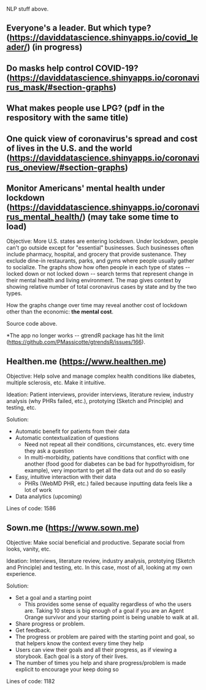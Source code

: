 NLP stuff above. 

## Everyone's a leader. But which type? (https://daviddatascience.shinyapps.io/covid_leader/) (in progress)

## Do masks help control COVID-19? (https://daviddatascience.shinyapps.io/coronavirus_mask/#section-graphs)

## What makes people use LPG? (pdf in the respository with the same title)

## One quick view of coronavirus's spread and cost of lives in the U.S. and the world (https://daviddatascience.shinyapps.io/coronavirus_oneview/#section-graphs)

## Monitor Americans' mental health under lockdown (https://daviddatascience.shinyapps.io/coronavirus_mental_health/) (may take some time to load)

Objective: More U.S. states are entering lockdown. Under lockdown, people can't go outside except for "essential" businesses. Such businesses often include pharmacy, hospital, and grocery that provide sustenance. They exclude dine-in restaurants, parks, and gyms where people usually gather to socialize. The graphs show how often people in each type of states -- locked down or not locked down -- search terms that represent change in their mental health and living environment. The map gives context by showing relative number of total coronavirus cases by state and by the two types. 

How the graphs change over time may reveal another cost of lockdown other than the economic: **the mental cost**. 

Source code above. 

*The app no longer works -- gtrendR package has hit the limit (https://github.com/PMassicotte/gtrendsR/issues/166). 

## Healthen.me (https://www.healthen.me)

Objective: Help solve and manage complex health conditions like diabetes, multiple sclerosis, etc. Make it intuitive. 

Ideation: Patient interviews, provider interviews, literature review, industry analysis (why PHRs failed, etc.), prototying (Sketch and Principle) and testing, etc. 

Solution: 
- Automatic benefit for patients from their data
- Automatic contextualization of questions
  - Need not repeat all their conditions, circumstances, etc. every time they ask a question
  - In multi-morbidity, patients have conditions that conflict with one another (food good for diabetes can be bad for hypothyroidism, for example), very important to get all the data out and do so easily
- Easy, intuitive interaction with their data
  - PHRs (WebMD PHR, etc.) failed because inputting data feels like a lot of work
- Data analytics (upcoming)

Lines of code: 1586

## Sown.me (https://www.sown.me)

Objective: Make social beneficial and productive. Separate social from looks, vanity, etc. 

Ideation: Interviews, literature review, industry analysis, prototying (Sketch and Principle) and testing, etc. In this case, most of all, looking at my own experience. 

Solution: 
- Set a goal and a starting point
  - This provides some sense of equality regardless of who the users are. Taking 10 steps is big enough of a goal if you are an Agent Orange survivor and your starting point is being unable to walk at all. 
- Share progress or problem. 
- Get feedback. 
- The progress or problem are paired with the starting point and goal, so that helpers know the context every time they help
- Users can view their goals and all their progress, as if viewing a storybook. Each goal is a story of their lives. 
- The number of times you help and share progress/problem is made explicit to encourage your keep doing so

Lines of code: 1182
